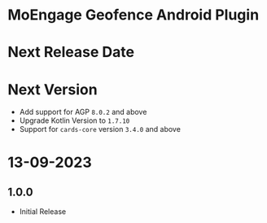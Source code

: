 # MoEngage Geofence Android Plugin

# Next Release Date

# Next Version
- Add support for AGP `8.0.2` and above
- Upgrade Kotlin Version to `1.7.10`
- Support for `cards-core` version `3.4.0` and above

# 13-09-2023

## 1.0.0
- Initial Release